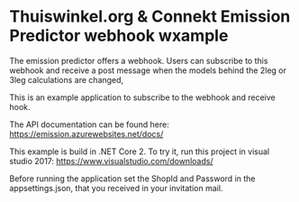# Thuiswinkel.org & Connekt Emission Predictor webhook wxample
The emission predictor offers a webhook. Users can subscribe to this webhook and receive a post message when the models behind the 
2leg or 3leg calculations are changed,

This is an example application to subscribe to the webhook and receive hook. 

The API documentation can be found here:
https://emission.azurewebsites.net/docs/

This example is build in .NET Core 2. To try it, run this project in visual studio 2017:
https://www.visualstudio.com/downloads/

Before running the application set the ShopId and Password in the appsettings.json, that you received in your invitation mail.
